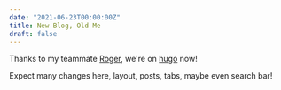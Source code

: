```yaml
---
date: "2021-06-23T00:00:00Z"
title: New Blog, Old Me
draft: false
---
```


Thanks to my teammate [Roger](https://www.linkedin.com/in/chilcano/), we're on [hugo](https://gohugo.io/) now! 

Expect many changes here, layout, posts, tabs, maybe even search bar!
